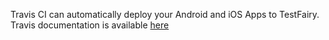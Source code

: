 Travis CI can automatically deploy your Android and iOS Apps to TestFairy.
Travis documentation is available [here](https://docs.travis-ci.com/user/deployment/testfairy)
